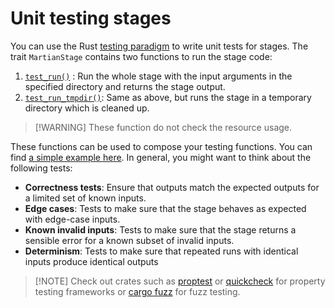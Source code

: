 # Unit testing stages

You can use the Rust [testing paradigm](https://doc.rust-lang.org/book/ch11-00-testing.html) to write unit tests for stages. The trait `MartianStage` contains two functions to run the stage code:

1. [`test_run()`](https://martian-lang.github.io/martian-rust/doc/martian/trait.MartianStage.html#method.test_run) : Run the whole stage with the input arguments in the specified directory and returns the stage output.
2. [`test_run_tmpdir()`](https://martian-lang.github.io/martian-rust/doc/martian/trait.MartianStage.html#method.test_run_tmpdir): Same as above, but runs the stage in a temporary directory which is cleaned up.

> [!WARNING] These function do not check the resource usage.

These functions can be used to compose your testing functions. You can find [a simple example here](https://github.com/martian-lang/martian-rust/blob/master/martian-lab/examples/sum_sq/src/sum_squares.rs#L106). In general, you might want to think about the following tests:

- **Correctness tests**: Ensure that outputs match the expected outputs for a limited set of known inputs.
- **Edge cases**: Tests to make sure that the stage behaves as expected with edge-case inputs.
- **Known invalid inputs**: Tests to make sure that the stage returns a sensible error for a known subset of invalid inputs.
- **Determinism**: Tests to make sure that repeated runs with identical inputs produce identical outputs

> [!NOTE] Check out crates such as [proptest](https://github.com/AltSysrq/proptest) or [quickcheck](https://github.com/BurntSushi/quickcheck) for property testing frameworks or [cargo fuzz](https://github.com/rust-fuzz/cargo-fuzz) for fuzz testing.